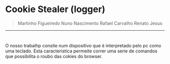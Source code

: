 # Cookie Stealer (logger)
> Martinho Figueiredo 
> Nuno Nascimento
> Rafael Carvalho
> Renato Jesus
---
# 




O nosso trabalhp consite num dispositivo que é interpretado pelo pc como uma teclado. Esta característica permeite correr uma serie de comandos que possibilita o roubo das cokies do browser.
